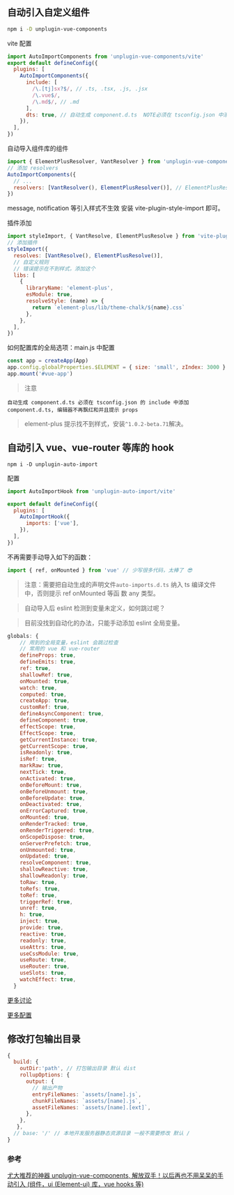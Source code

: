 ## 自动引入自定义组件

```bash
npm i -D unplugin-vue-components
```

vite 配置

```js
import AutoImportComponents from 'unplugin-vue-components/vite'
export default defineConfig({
  plugins: [
    AutoImportComponents({
      include: [
        /\.[tj]sx?$/, // .ts, .tsx, .js, .jsx
        /\.vue$/,
        /\.md$/, // .md
      ],
      dts: true, // 自动生成 component.d.ts  NOTE必须在 tsconfig.json 中添加 component.d.ts, 编辑器不再飘红和提示props
    }),
  ],
})
```

自动导入组件库的组件

```js
import { ElementPlusResolver, VantResolver } from 'unplugin-vue-components/resolvers'
// 添加 resolvers
AutoImportComponents({
  // ...
  resolvers: [VantResolver(), ElementPlusResolver()], // ElementPlusResolver(),
})
```

message, notification 等引入样式不生效 安装 vite-plugin-style-import 即可。

插件添加

```js
import styleImport, { VantResolve, ElementPlusResolve } from 'vite-plugin-style-import'
// 添加插件
styleImport({
  resolves: [VantResolve(), ElementPlusResolve()],
  // 自定义规则
  // 错误提示在不到样式，添加这个
  libs: [
    {
      libraryName: 'element-plus',
      esModule: true,
      resolveStyle: (name) => {
        return `element-plus/lib/theme-chalk/${name}.css`
      },
    },
  ],
})
```

如何配置库的全局选项：main.js 中配置

```js
const app = createApp(App)
app.config.globalProperties.$ELEMENT = { size: 'small', zIndex: 3000 } // 在 app 创建之前挂载之后设置
app.mount('#vue-app')
```

> 注意

`自动生成 component.d.ts 必须在 tsconfig.json 的 include 中添加 component.d.ts, 编辑器不再飘红和并且提示 props`

> element-plus 提示找不到样式，安装`^1.0.2-beta.71`解决。

## 自动引入 vue、vue-router 等库的 hook

`npm i -D unplugin-auto-import`

配置

```js
import AutoImportHook from 'unplugin-auto-import/vite'

export default defineConfig({
  plugins: [
    AutoImportHook({
      imports: ['vue'],
    }),
  ],
})
```

不再需要手动导入如下的函数：

```js
import { ref, onMounted } from 'vue' // 少写很多代码，太棒了 😎
```

> 注意：需要把自动生成的声明文件`auto-imports.d.ts` 纳入 ts 编译文件中，否则提示 ref onMounted 等函
> 数 any 类型。

> 自动导入后 eslint 检测到变量未定义，如何跳过呢？

> 目前没找到自动化的办法，只能手动添加 eslint 全局变量。

```js
globals: {
    // 用到的全局变量，eslint 会跳过检查
    // 常用的 vue 和 vue-router
    defineProps: true,
    defineEmits: true,
    ref: true,
    shallowRef: true,
    onMounted: true,
    watch: true,
    computed: true,
    createApp: true,
    customRef: true,
    defineAsyncComponent: true,
    defineComponent: true,
    effectScope: true,
    EffectScope: true,
    getCurrentInstance: true,
    getCurrentScope: true,
    isReadonly: true,
    isRef: true,
    markRaw: true,
    nextTick: true,
    onActivated: true,
    onBeforeMount: true,
    onBeforeUnmount: true,
    onBeforeUpdate: true,
    onDeactivated: true,
    onErrorCaptured: true,
    onMounted: true,
    onRenderTracked: true,
    onRenderTriggered: true,
    onScopeDispose: true,
    onServerPrefetch: true,
    onUnmounted: true,
    onUpdated: true,
    resolveComponent: true,
    shallowReactive: true,
    shallowReadonly: true,
    toRaw: true,
    toRefs: true,
    toRef: true,
    triggerRef: true,
    unref: true,
    h: true,
    inject: true,
    provide: true,
    reactive: true,
    readonly: true,
    useAttrs: true,
    useCssModule: true,
    useRoute: true,
    useRouter: true,
    useSlots: true,
    watchEffect: true,
  }
```

[更多讨论](https://github.com/antfu/unplugin-auto-import/issues/3)

[更多配置](https://github.com/antfu/unplugin-auto-import)

## 修改打包输出目录

```js
{
  build: {
    outDir:'path', // 打包输出目录 默认 dist
    rollupOptions: {
      output: {
        // 输出产物
        entryFileNames: `assets/[name].js`,
        chunkFileNames: `assets/[name].js`,
        assetFileNames: `assets/[name].[ext]`,
      },
    },
   },
  // base: '/' // 本地开发服务器静态资源目录 一般不需要修改 默认 /
}
```

### 参考

[尤大推荐的神器 unplugin-vue-components, 解放双手！以后再也不用呆呆的手动引入 (组件，ui (Element-ui) 库，vue hooks 等)](https://juejin.cn/post/7012446423367024676)
